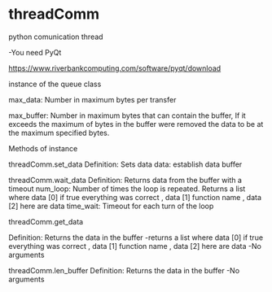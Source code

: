# threadComm
python comunication thread

-You need PyQt

https://www.riverbankcomputing.com/software/pyqt/download

instance of the queue class

max_data: Number in maximum bytes per transfer

max_buffer: Number in maximum bytes that can contain the buffer, If it exceeds the maximum of bytes in the buffer were removed the data to be at the maximum specified bytes.

Methods of instance

threadComm.set_data
Definition: Sets data
data: establish data buffer

threadComm.wait_data
Definition: Returns data from the buffer with a timeout
num_loop: Number of times the loop is repeated.
Returns a list where data [0] if true everything was correct , data [1] function name , data [2] here are data time_wait: Timeout for each turn of the loop

threadComm.get_data

Definition: Returns the data in the buffer -returns a list where data [0] if true everything was correct , data [1] function name , data [2] here are data
-No arguments

threadComm.len_buffer
Definition: Returns the data in the buffer
-No arguments
